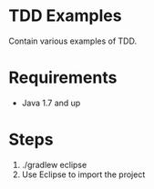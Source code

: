 TDD Examples
=============
Contain various examples of TDD.

Requirements
============
* Java 1.7 and up

Steps
=====
1. ./gradlew eclipse 
2. Use Eclipse to import the project

